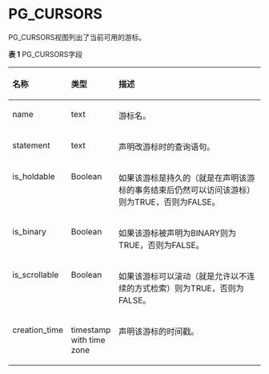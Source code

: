 # PG\_CURSORS<a name="ZH-CN_TOPIC_0289900055"></a>

PG\_CURSORS视图列出了当前可用的游标。

**表 1**  PG\_CURSORS字段

<a name="zh-cn_topic_0283137578_zh-cn_topic_0237122415_zh-cn_topic_0059778527_td70301f954c74ca2b264a81232edecd0"></a>
<table><thead align="left"><tr id="zh-cn_topic_0283137578_zh-cn_topic_0237122415_zh-cn_topic_0059778527_rbbd2ce077d084033bf125f3d1c57c81e"><th class="cellrowborder" valign="top" width="18.459999999999997%" id="mcps1.2.4.1.1"><p id="zh-cn_topic_0283137578_zh-cn_topic_0237122415_zh-cn_topic_0059778527_af9459e0d25874715a0a235c41151b290"><a name="zh-cn_topic_0283137578_zh-cn_topic_0237122415_zh-cn_topic_0059778527_af9459e0d25874715a0a235c41151b290"></a><a name="zh-cn_topic_0283137578_zh-cn_topic_0237122415_zh-cn_topic_0059778527_af9459e0d25874715a0a235c41151b290"></a>名称</p>
</th>
<th class="cellrowborder" valign="top" width="17.91%" id="mcps1.2.4.1.2"><p id="zh-cn_topic_0283137578_zh-cn_topic_0237122415_zh-cn_topic_0059778527_a090ca73f6cdf41bc89324226e458a388"><a name="zh-cn_topic_0283137578_zh-cn_topic_0237122415_zh-cn_topic_0059778527_a090ca73f6cdf41bc89324226e458a388"></a><a name="zh-cn_topic_0283137578_zh-cn_topic_0237122415_zh-cn_topic_0059778527_a090ca73f6cdf41bc89324226e458a388"></a>类型</p>
</th>
<th class="cellrowborder" valign="top" width="63.629999999999995%" id="mcps1.2.4.1.3"><p id="zh-cn_topic_0283137578_zh-cn_topic_0237122415_zh-cn_topic_0059778527_aec7c509fcf244885963561f1cf5b68be"><a name="zh-cn_topic_0283137578_zh-cn_topic_0237122415_zh-cn_topic_0059778527_aec7c509fcf244885963561f1cf5b68be"></a><a name="zh-cn_topic_0283137578_zh-cn_topic_0237122415_zh-cn_topic_0059778527_aec7c509fcf244885963561f1cf5b68be"></a>描述</p>
</th>
</tr>
</thead>
<tbody><tr id="zh-cn_topic_0283137578_zh-cn_topic_0237122415_zh-cn_topic_0059778527_rfad20d3d4e674905a68c3f869cbef840"><td class="cellrowborder" valign="top" width="18.459999999999997%" headers="mcps1.2.4.1.1 "><p id="zh-cn_topic_0283137578_zh-cn_topic_0237122415_zh-cn_topic_0059778527_aabd6adaa5ae041f7952ef0055bb54c09"><a name="zh-cn_topic_0283137578_zh-cn_topic_0237122415_zh-cn_topic_0059778527_aabd6adaa5ae041f7952ef0055bb54c09"></a><a name="zh-cn_topic_0283137578_zh-cn_topic_0237122415_zh-cn_topic_0059778527_aabd6adaa5ae041f7952ef0055bb54c09"></a>name</p>
</td>
<td class="cellrowborder" valign="top" width="17.91%" headers="mcps1.2.4.1.2 "><p id="zh-cn_topic_0283137578_zh-cn_topic_0237122415_zh-cn_topic_0059778527_a8337fa1ad7d04b5db65ddf1e6ff22c97"><a name="zh-cn_topic_0283137578_zh-cn_topic_0237122415_zh-cn_topic_0059778527_a8337fa1ad7d04b5db65ddf1e6ff22c97"></a><a name="zh-cn_topic_0283137578_zh-cn_topic_0237122415_zh-cn_topic_0059778527_a8337fa1ad7d04b5db65ddf1e6ff22c97"></a>text</p>
</td>
<td class="cellrowborder" valign="top" width="63.629999999999995%" headers="mcps1.2.4.1.3 "><p id="zh-cn_topic_0283137578_zh-cn_topic_0237122415_zh-cn_topic_0059778527_a3135c7cf11014e33b670e423abd556a6"><a name="zh-cn_topic_0283137578_zh-cn_topic_0237122415_zh-cn_topic_0059778527_a3135c7cf11014e33b670e423abd556a6"></a><a name="zh-cn_topic_0283137578_zh-cn_topic_0237122415_zh-cn_topic_0059778527_a3135c7cf11014e33b670e423abd556a6"></a>游标名。</p>
</td>
</tr>
<tr id="zh-cn_topic_0283137578_zh-cn_topic_0237122415_zh-cn_topic_0059778527_r5e71331e5968470f920d46a35e40f285"><td class="cellrowborder" valign="top" width="18.459999999999997%" headers="mcps1.2.4.1.1 "><p id="zh-cn_topic_0283137578_zh-cn_topic_0237122415_zh-cn_topic_0059778527_af73bbfc5b50d4ed8b97ab9ef445fa77e"><a name="zh-cn_topic_0283137578_zh-cn_topic_0237122415_zh-cn_topic_0059778527_af73bbfc5b50d4ed8b97ab9ef445fa77e"></a><a name="zh-cn_topic_0283137578_zh-cn_topic_0237122415_zh-cn_topic_0059778527_af73bbfc5b50d4ed8b97ab9ef445fa77e"></a>statement</p>
</td>
<td class="cellrowborder" valign="top" width="17.91%" headers="mcps1.2.4.1.2 "><p id="zh-cn_topic_0283137578_zh-cn_topic_0237122415_zh-cn_topic_0059778527_a0d76d00b479543f6931132c5c294c32f"><a name="zh-cn_topic_0283137578_zh-cn_topic_0237122415_zh-cn_topic_0059778527_a0d76d00b479543f6931132c5c294c32f"></a><a name="zh-cn_topic_0283137578_zh-cn_topic_0237122415_zh-cn_topic_0059778527_a0d76d00b479543f6931132c5c294c32f"></a>text</p>
</td>
<td class="cellrowborder" valign="top" width="63.629999999999995%" headers="mcps1.2.4.1.3 "><p id="zh-cn_topic_0283137578_zh-cn_topic_0237122415_zh-cn_topic_0059778527_a58cc781bd6134e7aa100f119e32d0c4c"><a name="zh-cn_topic_0283137578_zh-cn_topic_0237122415_zh-cn_topic_0059778527_a58cc781bd6134e7aa100f119e32d0c4c"></a><a name="zh-cn_topic_0283137578_zh-cn_topic_0237122415_zh-cn_topic_0059778527_a58cc781bd6134e7aa100f119e32d0c4c"></a>声明改游标时的查询语句。</p>
</td>
</tr>
<tr id="zh-cn_topic_0283137578_zh-cn_topic_0237122415_zh-cn_topic_0059778527_ra66c48144c7b4531adaaabc7ca7d3946"><td class="cellrowborder" valign="top" width="18.459999999999997%" headers="mcps1.2.4.1.1 "><p id="zh-cn_topic_0283137578_zh-cn_topic_0237122415_zh-cn_topic_0059778527_a887f50ec02174fbaa3e80a3f2d564c6f"><a name="zh-cn_topic_0283137578_zh-cn_topic_0237122415_zh-cn_topic_0059778527_a887f50ec02174fbaa3e80a3f2d564c6f"></a><a name="zh-cn_topic_0283137578_zh-cn_topic_0237122415_zh-cn_topic_0059778527_a887f50ec02174fbaa3e80a3f2d564c6f"></a>is_holdable</p>
</td>
<td class="cellrowborder" valign="top" width="17.91%" headers="mcps1.2.4.1.2 "><p id="zh-cn_topic_0283137578_zh-cn_topic_0237122415_zh-cn_topic_0059778527_ace6f281801d74594a610a5ae07e23ddf"><a name="zh-cn_topic_0283137578_zh-cn_topic_0237122415_zh-cn_topic_0059778527_ace6f281801d74594a610a5ae07e23ddf"></a><a name="zh-cn_topic_0283137578_zh-cn_topic_0237122415_zh-cn_topic_0059778527_ace6f281801d74594a610a5ae07e23ddf"></a><span id="zh-cn_topic_0283137578_zh-cn_topic_0237122415_text205252324291"><a name="zh-cn_topic_0283137578_zh-cn_topic_0237122415_text205252324291"></a><a name="zh-cn_topic_0283137578_zh-cn_topic_0237122415_text205252324291"></a>Boolean</span></p>
</td>
<td class="cellrowborder" valign="top" width="63.629999999999995%" headers="mcps1.2.4.1.3 "><p id="zh-cn_topic_0283137578_zh-cn_topic_0237122415_zh-cn_topic_0059778527_a5479be58ca2d4f02affeec7d399ed9b7"><a name="zh-cn_topic_0283137578_zh-cn_topic_0237122415_zh-cn_topic_0059778527_a5479be58ca2d4f02affeec7d399ed9b7"></a><a name="zh-cn_topic_0283137578_zh-cn_topic_0237122415_zh-cn_topic_0059778527_a5479be58ca2d4f02affeec7d399ed9b7"></a>如果该游标是持久的（就是在声明该游标的事务结束后仍然可以访问该游标）则为TRUE，否则为FALSE。</p>
</td>
</tr>
<tr id="zh-cn_topic_0283137578_zh-cn_topic_0237122415_zh-cn_topic_0059778527_rd2176e4740c545c2a5183bfe3689b345"><td class="cellrowborder" valign="top" width="18.459999999999997%" headers="mcps1.2.4.1.1 "><p id="zh-cn_topic_0283137578_zh-cn_topic_0237122415_zh-cn_topic_0059778527_a60511e1665b84f88a29dd5e677a11cb4"><a name="zh-cn_topic_0283137578_zh-cn_topic_0237122415_zh-cn_topic_0059778527_a60511e1665b84f88a29dd5e677a11cb4"></a><a name="zh-cn_topic_0283137578_zh-cn_topic_0237122415_zh-cn_topic_0059778527_a60511e1665b84f88a29dd5e677a11cb4"></a>is_binary</p>
</td>
<td class="cellrowborder" valign="top" width="17.91%" headers="mcps1.2.4.1.2 "><p id="zh-cn_topic_0283137578_zh-cn_topic_0237122415_zh-cn_topic_0059778527_a4c027704e077482f83c2e778b533bd5d"><a name="zh-cn_topic_0283137578_zh-cn_topic_0237122415_zh-cn_topic_0059778527_a4c027704e077482f83c2e778b533bd5d"></a><a name="zh-cn_topic_0283137578_zh-cn_topic_0237122415_zh-cn_topic_0059778527_a4c027704e077482f83c2e778b533bd5d"></a><span id="zh-cn_topic_0283137578_zh-cn_topic_0237122415_text14365173332913"><a name="zh-cn_topic_0283137578_zh-cn_topic_0237122415_text14365173332913"></a><a name="zh-cn_topic_0283137578_zh-cn_topic_0237122415_text14365173332913"></a>Boolean</span></p>
</td>
<td class="cellrowborder" valign="top" width="63.629999999999995%" headers="mcps1.2.4.1.3 "><p id="zh-cn_topic_0283137578_zh-cn_topic_0237122415_zh-cn_topic_0059778527_a3b64020d516f4c7a8f1d3583585ec714"><a name="zh-cn_topic_0283137578_zh-cn_topic_0237122415_zh-cn_topic_0059778527_a3b64020d516f4c7a8f1d3583585ec714"></a><a name="zh-cn_topic_0283137578_zh-cn_topic_0237122415_zh-cn_topic_0059778527_a3b64020d516f4c7a8f1d3583585ec714"></a>如果该游标被声明为BINARY则为TRUE，否则为FALSE。</p>
</td>
</tr>
<tr id="zh-cn_topic_0283137578_zh-cn_topic_0237122415_zh-cn_topic_0059778527_r4accf5ddea054181a6004f377b53b725"><td class="cellrowborder" valign="top" width="18.459999999999997%" headers="mcps1.2.4.1.1 "><p id="zh-cn_topic_0283137578_zh-cn_topic_0237122415_zh-cn_topic_0059778527_af57876f2cfd2444199659a76fd91e164"><a name="zh-cn_topic_0283137578_zh-cn_topic_0237122415_zh-cn_topic_0059778527_af57876f2cfd2444199659a76fd91e164"></a><a name="zh-cn_topic_0283137578_zh-cn_topic_0237122415_zh-cn_topic_0059778527_af57876f2cfd2444199659a76fd91e164"></a>is_scrollable</p>
</td>
<td class="cellrowborder" valign="top" width="17.91%" headers="mcps1.2.4.1.2 "><p id="zh-cn_topic_0283137578_zh-cn_topic_0237122415_zh-cn_topic_0059778527_a45c09afb54074f6ebeb46e52a880a27a"><a name="zh-cn_topic_0283137578_zh-cn_topic_0237122415_zh-cn_topic_0059778527_a45c09afb54074f6ebeb46e52a880a27a"></a><a name="zh-cn_topic_0283137578_zh-cn_topic_0237122415_zh-cn_topic_0059778527_a45c09afb54074f6ebeb46e52a880a27a"></a><span id="zh-cn_topic_0283137578_zh-cn_topic_0237122415_text42276348293"><a name="zh-cn_topic_0283137578_zh-cn_topic_0237122415_text42276348293"></a><a name="zh-cn_topic_0283137578_zh-cn_topic_0237122415_text42276348293"></a>Boolean</span></p>
</td>
<td class="cellrowborder" valign="top" width="63.629999999999995%" headers="mcps1.2.4.1.3 "><p id="zh-cn_topic_0283137578_zh-cn_topic_0237122415_zh-cn_topic_0059778527_af081a9e651b3412aace80745b0bdc0c0"><a name="zh-cn_topic_0283137578_zh-cn_topic_0237122415_zh-cn_topic_0059778527_af081a9e651b3412aace80745b0bdc0c0"></a><a name="zh-cn_topic_0283137578_zh-cn_topic_0237122415_zh-cn_topic_0059778527_af081a9e651b3412aace80745b0bdc0c0"></a>如果该游标可以滚动（就是允许以不连续的方式检索）则为TRUE，否则为FALSE。</p>
</td>
</tr>
<tr id="zh-cn_topic_0283137578_zh-cn_topic_0237122415_zh-cn_topic_0059778527_r9099dea4ca3e410f9263d81068791d2b"><td class="cellrowborder" valign="top" width="18.459999999999997%" headers="mcps1.2.4.1.1 "><p id="zh-cn_topic_0283137578_zh-cn_topic_0237122415_zh-cn_topic_0059778527_abb76539171074b4ea0874a0a48a751c1"><a name="zh-cn_topic_0283137578_zh-cn_topic_0237122415_zh-cn_topic_0059778527_abb76539171074b4ea0874a0a48a751c1"></a><a name="zh-cn_topic_0283137578_zh-cn_topic_0237122415_zh-cn_topic_0059778527_abb76539171074b4ea0874a0a48a751c1"></a>creation_time</p>
</td>
<td class="cellrowborder" valign="top" width="17.91%" headers="mcps1.2.4.1.2 "><p id="zh-cn_topic_0283137578_zh-cn_topic_0237122415_zh-cn_topic_0059778527_a252a79b0eeb64bfe83af8fb48b6a26ef"><a name="zh-cn_topic_0283137578_zh-cn_topic_0237122415_zh-cn_topic_0059778527_a252a79b0eeb64bfe83af8fb48b6a26ef"></a><a name="zh-cn_topic_0283137578_zh-cn_topic_0237122415_zh-cn_topic_0059778527_a252a79b0eeb64bfe83af8fb48b6a26ef"></a>timestamp with time zone</p>
</td>
<td class="cellrowborder" valign="top" width="63.629999999999995%" headers="mcps1.2.4.1.3 "><p id="zh-cn_topic_0283137578_zh-cn_topic_0237122415_zh-cn_topic_0059778527_aa13218825ad642138dcf3ad56a5d0bea"><a name="zh-cn_topic_0283137578_zh-cn_topic_0237122415_zh-cn_topic_0059778527_aa13218825ad642138dcf3ad56a5d0bea"></a><a name="zh-cn_topic_0283137578_zh-cn_topic_0237122415_zh-cn_topic_0059778527_aa13218825ad642138dcf3ad56a5d0bea"></a>声明该游标的时间戳。</p>
</td>
</tr>
</tbody>
</table>

